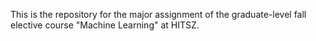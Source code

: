 This is the repository for the major assignment of the graduate-level fall elective course "Machine Learning" at HITSZ.
